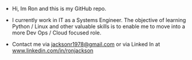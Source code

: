 - Hi, Im Ron and this is my GitHub repo. 
- I currently work in IT as a Systems Engineer. The objective of learning Python / Linux and other valuable skills is to enable me to move into a more Dev Ops / Cloud focused role. 

- Contact me via jacksonr1978@gmail.com or via Linked In at www.linkedin.com/in/ronjackson

<!---
Jaron1978/Jaron1978 is a ✨ special ✨ repository because its `README.md` (this file) appears on your GitHub profile.
You can click the Preview link to take a look at your changes.
--->
